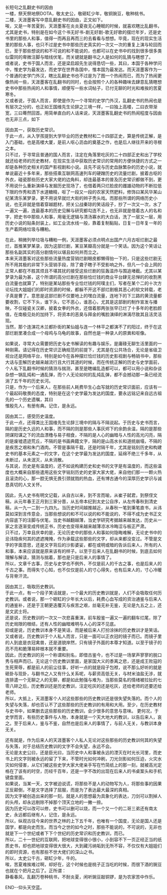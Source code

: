 长短句之乱翻史书的因由  
一楼，祭天祭地祭DOTA，敬太史公，敬砸缸少年，敬铜豌豆，敬种桃书。  
二楼，天涯墨客写中意乱翻史书的因由，正文如下。  
唉，又是一年苦夏到，天涯墨客在炎炎夏夜无心睡眠的时候，就喜欢瞎比乱翻书，尤其是史书，特别是在如今这个书无好书-剧无好剧-歌无好歌的摆烂年岁，还是史书里的那些人和事，值得一而再且再而三的去看看与想想。毕竟，现在的现实生活里的那些人事，也只不过是史书中那些历史真实的一次又一次的重复上演与轮回而已，至于那些想说的和不可说的和不能说的，也都可以在史书中的找到很多很多类似雷同的卑微注脚与暗线伏笔，而关键就是翻书之人是如何的乱猜与瞎想了。  
或者说，史书于国人而言，还是梁启超先生说得恳切一些，其曰，本国于各种学问中，惟史学为最发达，而史学在世界各国中，惟本国为最发达。而天涯墨客作为一个普通的史学门外汉，瞎比乱翻史书也不过是为了图一个热闹而已，而为了热闹更像热闹一些，天涯墨客在乱翻书的同时，也会按照个人的各种趣味去肆意乱猜瞎想史书中那些热闹的人和事情，顺便写一些水词帖子，已付无聊的时光和难挨的苦夏寒冬。  
又或者说，于国人而言，即使是作为一个寻常的史学门外汉，乱翻史书的热闹也是有层次之分的，也正如王国维先生论辞之三境一样，一曰独上高楼，二曰衣带渐宽，三曰蓦然回首。用简单直白的人话来说，天涯墨客乱翻史书的热闹程度与因由也无非三点，如下  

因由其一，获取历史常识。  
于此一点，从入学孩提到大学毕业的历史教材和二十四部正史，算是传统正解，是入门基础，也是高楼大厦，是前人呕心沥血的奠基之作，也是后人继往开来的寻根之本。  
只不过，于寻常且普通的国人而言，注定在角落里吃灰的二十四部正史和出了学校就还给老师的历史教材，在现实生活中获取历史常识的常用的方便快捷的方式之一却是各种历史相关的国产影视剧和小说。且先不说与历史血脉繁杂的历史小说，就单说最近十多年来，那些搭乘互联网高速列车的硬蹭历史的流量烂剧，披着古呕的外衣，碰瓷那些历史大家大佬的边角料，却连最基本的普及历史常识都做不到，更不用说什么重新演绎与发掘历史现场了，也借着两只烂脸皮的雌雄动物的不断拉低下限的作秀和洒下水道糖精，呕了一段又一段的农家天然肥料，修饰曰某风华某山纪某清乐某梦录，更不用说早就烂大街的辫子秃头戏。而那些所谓的网络历史小说，也无非就是借着穿越题材，把关公战秦琼的笑话段子，抄了一次又一次，水了一遍又一遍，连最基本的历史见解与研究都勾连不上，也无非就是借着古人的名和字，把史书中那些人和事，用毫无逻辑与清汤寡水的大白话，洗了一层又一层，用历史小说的贴条封装上，如工业流水线一般，靠着复制黏贴，日复一日年复一年的生产着网络垃圾与糟粕。  

在此，稍微列举垃圾与糟粕一例，天涯墨客必须点明点出国产六月古呕烂剧之最烂，首推某梦某录，因为这部烂剧，某豆某瓣高分就是一个笑话。因为这个笑话让那些名副其实的高分剧情何以堪且如何并而立之。  
本来天涯墨客对这些那些流量热度营销烂剧眼皮都懒得抬一下的，只是这些烂剧无所不用其极的非常下头营销手段，除了聋子瞎子不受影响之外，但凡一个会上网的正常人都在不胜其烦且不堪其扰的接受这些烂剧的狂轰滥炸与围追堵截。尤其以某梦录为最为甚，这个所谓的高分烂剧在那些恰烂钱的商业平台肆无忌惮的的收割黑白流量也就算了，特别是某站那些专业恰烂钱的阿噗主们，写者在某个二的十次方论坛找大姐姐们的即时资源的时候，都躲不开这不部烂剧极其恶心的软文转载，老子真是曹了。意思是这部烂剧不仅要地上的嘿白流量，连地下的下三路的黄流量都要收割，它不下头，谁下头，它不恶心，谁恶心，尤其是这部剧的制作宣发与播映，不仅碰瓷关汉卿，披着女拳的外衣，还借着那两张张早已烂了十多年的老脸颜值，在南极见处的加持下，将资本的恶臭与拜金的嘴脸演绎的淋漓尽致其且活灵活现。  
当然，那个连演花木兰都扑街的某仙姐与连一个林平之都演不了的阳过，终于在这部烂剧里凑合成一个母鸡与乌龟的故事，自然也是一种录人的原粪和呕像。

如果说，寻常大众需要把历史与史书解读的有趣与娱乐，是庸碌无聊生活里面的一种刚需。请记得在历史常识正确规范的前提下，尤其是在公共场合，无论是省级卫视台还是网络平台，特别是如今在各种摆烂恰烂钱的历史影视剧与畅销书中，那些大话与歪解历史越来越流行且大行其道的时候，而在传统正解的历史与史学面前，个人私下乱翻书时候的猜测与揣测，甚至是瞎编乱造都可以，都可以用小说和杂谈杂想一锅乱炖和一通乱弹，而个人无论如何的乱炖乱弹，都不会撼动那一条已经流淌了五千年的历史长河。  
只是，作为一个后来人，在那些前人耗费毕生心血写就的历史常识面前，应该有一个最起码敬畏的态度，特别是在这个史学最为发达的国度，要永远铭记来自远古祖先的一个历史遗嘱，其曰  
惟殷先人，有册有典。记住，是永远。

因由其二，感受历史温度。  
于此一点，还得类比王国维先生论辞三境中的隔与不隔说起。于历史与史书而言，隔的是历史久远的人和事，而不隔的则是那些人事灰烬下的余韵余温，隔的是那些阴谋阳谋之下的流血漂橹与易子相食，不隔的是人心的幽暗与人性的高光闪亮，隔的是废墟遗迹荒丘，不隔的是书画典籍文字，隔的是山高水长和道统崩塌，不隔的是疾苦之艰和朱门酒肉。不管是事隔千载，还是时隔千年，尤其是铭刻历史和构建史书的基本元素之一的文字，在这个史学最为发达的国度，延绵不绝三千多年，从未断过，从未泯灭，从未消散。  
与其说，历史是有温度的，还不如说构建历史和史书的文字是有温度的，而这些温度也大概来自那些遣用这些文字铭刻历史的史家大家大佬，来自他们那一一颗火热且滚烫的心，那一腔无惧无畏引颈就戮的热血，还有博古通今的深厚历史学识与诚恳真切的人文关怀。  

因此，先人史书有明文记载，从自古以来，到不言而喻，从崔子弑君，到祭侄文稿，从元年春王正月到三家分晋，从五帝本纪到太史公自序，从左传春秋到清史稿，从一九一二到一九四九。当历史时间越推越近，从春秋一笔到秉笔直书，从讳莫如深到言传意会，当那些想说的和不可以说的和不能说的，不得不成为史书正文内容底下的注脚与伏笔，当史书越翻越薄，当史学研究考据越来越发达，历史从一家之言逐渐变成传统正书，历史也变得来越来越薄凉冰冷晦涩与板正严肃。  
只不过，万幸且庆幸的是，无论历史中的那些人和事如何隐晦难解，无论史书中的忌讳隐疾何其的遮遮掩掩，作为承载这些那些的文字，却从来都没变过。不管是文字的字面意思，还是文字背后的沙影婆娑，都在或明或暗的告诉后来人，所有的人和事，本来应该就是原来该有的样子。以至于后来人在乱翻书的时候，到底去如何理解与解读，猜测与揣着，那也是只是后来人的事情了。  
所以，文章千古事，历史与史学也不例外，不仅是前人的千古之事，也是后来人的千古之事。而得失寸心知，也不仅仅是前人的寸心得失，也有后来人的，寸心冷暖与背脊汗流。  

因由其三，吸取历史教训。  
于此一点，有一个段子笑话就是，一个最大的历史教训就是，人们不会吸取任何历史教训。或者说，那一个砸缸的少年长大以后，耗费心血写成的资治通鉴与后来人的通鉴补，还是于王朝更迭覆灭与疾苦之艰，丝毫无补无鉴，无论是九五之上，还是文武士将。  
还是说，历史教训的一次又一次悲喜重演，前车殷鉴一遍又一遍的翻车烂尾，除了历史局限的根结，还有人性的幽暗难明与人心的深不见底。  
抑或是说，历史教训本身不是笑话，而是被后来人打扮涂抹的历史教训才是笑话。  
又或者说，历史教训于个人私人而言，只是一面可以正衣冠的镜子而已。而镜子里的人到底是衣冠禽兽，还是道貌岸然，只有镜子外面的本尊才知道。以至于镜子的亮不亮和脆薄易碎根本就不重要。  
因此，历史教训的另一个称谓和别名，即借古鉴今，也不过是一场掌声寥寥的脱口秀与相声而已。无论这个历史教训里面，是家国大义的黍离之悲，还是成王败寇的生死荣辱，都是前人的前尘往事，好听一点的就是段子包袱，说不那么好听的就是砸卦与现卦，与翻书之人又有什么关系呢，与薪资高低无关，与材米油盐无涉，就连排遣一个无聊之人的无聊，都是如此勉强与难为，当那些莫名的情绪被拉扯的七零八碎之后，历史教训还是历史教训，注定吃灰的还是吃灰，还给老师的还要还给老师。  
所以，大抵上，天涯墨客个人对这些那些的历史教训还是很失望失落的。而个人的失望与失落，却也否认不了这些那些的历史教训的有用和大用。至少，在历史教材与史书中，如果删去这些那些的历史教训，会少很多的意思与意味。
更何况，于史学而言，有些历史事件与人物，本身就是一个天大地大的教训，以告后来人，哀之。至于后来人，鉴与不鉴，自然也是后来人的事情了，与前人无关，与教训本身无关。  

还有就是，作为后来人的天涯墨客个人私人无论对这些那些的历史教训何其的失望与失落，对于总结历史教训的文字不会失望，永远不会。  
无论是太史公曰，还是臣光曰，当历史中人和事被永远的湮灭在时光长河里，而史书上的文字则被永远的留了下来，不管时光如何冲刷，刀光剑影如何压迫，火灾水灾如何侵害，从它们被这些史学大家大佬亲手写在竹简纸上的那一刻，就被高光定格在了该有的时空，历经千百年，还是一字不改的出现在后来人的书桌案头和手机键盘里面。  
如果说，当某一天，文字被迫说谎，将那些不是人的动物写为人，将那些事的因果正反颠倒，不是文字选择了屈服，而是为了表达最大最深的真相。  
因为文字被创造出来的那一刻，就是人的思想最为具象化的表达，刀剑可以割掉人的头颅，却永远剔除不掉那个顶天立地的一撇一捺。  
因为历史可以改可以修，史书可以删可以烧，而一个又一个的二哥三弟还有南太史，永远都后继有人，记住，是永远。  
所以，纵观古往今来的世界之林的上下五千年，也唯有一个国度，无论是国人还是国学，都是向史而生。而当今之世的如今之时，那些不能说的，不可说的，无非也就是下一个世纪或者下下个世纪的历史常识和历史教训，而已。  
所以，二十一世纪的互联网，把地球变得很小很小，小到容不下一页正经正当的纸质史书，却也把地球变得很大很大，大到藏污纳垢到无所不容，不仅仅有大姐姐们的即时资源，也有那些不世大佬们的深山之书。  
所以，太史公千古，砸缸少年，牛的。  
唉，苦夏难挨难过啊，却好在，这个时候也是桃子正当吃的时候，而很下酒的豌豆也就在个把月之后了。正所谓：  
静看春风，乱翻万卷种桃书，不耐炎夏，闲听豌豆敲铜锣，是为农家苦中作乐。

END--仰头天空蓝。
